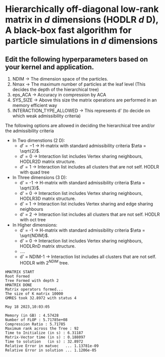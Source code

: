 # Hierarchically off-diagonal low-rank matrix in $d$ dimensions (HODLR $d$ D), A black-box fast algorithm for particle simulations in $d$ dimensions
## Edit the following hyperparameters based on your kernel and application.    
1) NDIM -> The dimension space of the particles.  
1) Nmax -> The maximum number of particles at the leaf level (This decides the depth of the hierarchical tree)  
3) eps_ACA -> Accuracy in compression by ACA  
4) SYS_SIZE -> Above this size the matrix operations are performed in an memory efficient way   
5) INTERACTION_TYPE_ALLOWED -> This represents d' (to decide on which weak admissibility criteria)   
      
The following options are allowed in deciding the hierarchical tree and/or the admissibility criteria   
- In Two dimenstions ($2$ D):  
    * $d' = -1$ -> H-matrix with standard admissibility criteria $\eta = \sqrt{2}$.
    * $d' = 0$ -> Interaction list includes Vertex sharing neighbours, HODLR2D matrix structure.
    * $d' = 1$ -> Interaction list includes all clusters that are not self. HODLR with quad tree 
- In Three dimensions ($3$ D):
    * d' = -1 -> H-matrix with standard admissibility criteria $\eta = \sqrt{3}$.
    * d' = 0 -> Interaction list includes Vertex sharing neighbours, HODLR3D matrix structure.
    * d' = 1 -> Interaction list includes Vertex sharing and edge sharing neighbours
    * d' = 2 -> Interaction list includes all clusters that are not self. HODLR with oct tree    
- In Higher dimensions:    
    * d' = -1 -> H-matrix with standard admissibility criteria $\eta = \sqrt{NDIM}$.
    * d' = 0 -> Interaction list includes Vertex sharing neighbours, HODLRnD matrix structure.
    * ....
    * d' = NDIM-1 -> Interaction list includes all clusters that are not self. HODLR with $2^{NDIM}$ tree.
```
HMATRIX START
Root Formed
Tree Formed with depth 2
HMATRIX DONE
Matrix operators formed...
The size of K matrix 10000
GMRES took 32.8972 with status 4

May 18 2023,10:03:05

Memory (in GB) : 4.57428
Number of FLOP : 5.71785e+08
Compression Ratio : 5.71785
Maximum rank across the Tree : 92
Time to Initialize (in s) : 6.31187
Matrix-Vector time (in s) : 0.188097
Time to solution   (in s) : 32.8972
Relative Error in matvec   ... 1.13781e-09
Relative Error in solution ... 1.1206e-05
```
